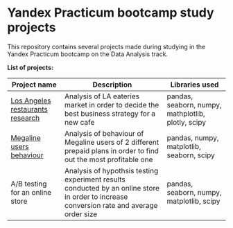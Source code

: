 # Yandex Practicum bootcamp study projects
 This repository contains several projects made during studying in the Yandex Practicum bootcamp on the Data Analysis track.

 **List of projects:**

| Project name | Description | Libraries used |
| ----- | ------ | ---- |
| [Los Angeles restaurants research](#yandex-practicum-bootcamp-study-projects/los-angeles-restaurants-research) | Analysis of LA eateries market in order to decide the best business strategy for a new cafe| pandas, seaborn, numpy, mathplotlib, plotly, scipy|
| [Megaline users behaviour](#/megaline-users-behaviour/README.md) | Analysis of  behaviour of Megaline users of 2 different prepaid plans in order to find out the most profitable one | pandas, numpy, matplotlib, seaborn, scipy |
| A/B testing for an online store | Analysis of hypothsis testing experiment results conducted by an online store in order to increase conversion rate and average order size | pandas, seaborn, numpy, matplotlib, scipy |
